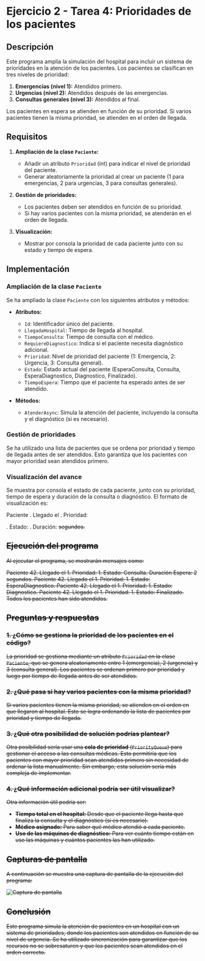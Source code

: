 # Ejercicio 2 - Tarea 4: Prioridades de los pacientes

## Descripción
Este programa amplía la simulación del hospital para incluir un sistema de prioridades en la atención de los pacientes. Los pacientes se clasifican en tres niveles de prioridad:
1. **Emergencias (nivel 1):** Atendidos primero.
2. **Urgencias (nivel 2):** Atendidos después de las emergencias.
3. **Consultas generales (nivel 3):** Atendidos al final.

Los pacientes en espera se atienden en función de su prioridad. Si varios pacientes tienen la misma prioridad, se atienden en el orden de llegada.

## Requisitos
1. **Ampliación de la clase `Paciente`:**
   - Añadir un atributo `Prioridad` (int) para indicar el nivel de prioridad del paciente.
   - Generar aleatoriamente la prioridad al crear un paciente (1 para emergencias, 2 para urgencias, 3 para consultas generales).

2. **Gestión de prioridades:**
   - Los pacientes deben ser atendidos en función de su prioridad.
   - Si hay varios pacientes con la misma prioridad, se atenderán en el orden de llegada.

3. **Visualización:**
   - Mostrar por consola la prioridad de cada paciente junto con su estado y tiempo de espera.

## Implementación

### Ampliación de la clase `Paciente`
Se ha ampliado la clase `Paciente` con los siguientes atributos y métodos:
- **Atributos:**
  - `Id`: Identificador único del paciente.
  - `LlegadaHospital`: Tiempo de llegada al hospital.
  - `TiempoConsulta`: Tiempo de consulta con el médico.
  - `RequiereDiagnostico`: Indica si el paciente necesita diagnóstico adicional.
  - `Prioridad`: Nivel de prioridad del paciente (1: Emergencia, 2: Urgencia, 3: Consulta general).
  - `Estado`: Estado actual del paciente (EsperaConsulta, Consulta, EsperaDiagnostico, Diagnostico, Finalizado).
  - `TiempoEspera`: Tiempo que el paciente ha esperado antes de ser atendido.

- **Métodos:**
  - `AtenderAsync`: Simula la atención del paciente, incluyendo la consulta y el diagnóstico (si es necesario).

### Gestión de prioridades
Se ha utilizado una lista de pacientes que se ordena por prioridad y tiempo de llegada antes de ser atendidos. Esto garantiza que los pacientes con mayor prioridad sean atendidos primero.

### Visualización del avance
Se muestra por consola el estado de cada paciente, junto con su prioridad, tiempo de espera y duración de la consulta o diagnóstico. El formato de visualización es:

Paciente <Id>. Llegado el <N>. Prioridad: <P>. Estado: <estado>. Duración: <S> segundos.


## Ejecución del programa
Al ejecutar el programa, se mostrarán mensajes como:

Paciente 42. Llegado el 1. Prioridad: 1. Estado: Consulta. Duración Espera: 2 segundos.
Paciente 42. Llegado el 1. Prioridad: 1. Estado: EsperaDiagnostico.
Paciente 42. Llegado el 1. Prioridad: 1. Estado: Diagnostico.
Paciente 42. Llegado el 1. Prioridad: 1. Estado: Finalizado.
Todos los pacientes han sido atendidos.


## Preguntas y respuestas

### 1. ¿Cómo se gestiona la prioridad de los pacientes en el código?
La prioridad se gestiona mediante un atributo `Prioridad` en la clase `Paciente`, que se genera aleatoriamente entre 1 (emergencia), 2 (urgencia) y 3 (consulta general). Los pacientes se ordenan primero por prioridad y luego por tiempo de llegada antes de ser atendidos.

### 2. ¿Qué pasa si hay varios pacientes con la misma prioridad?
Si varios pacientes tienen la misma prioridad, se atienden en el orden en que llegaron al hospital. Esto se logra ordenando la lista de pacientes por prioridad y tiempo de llegada.

### 3. ¿Qué otra posibilidad de solución podrías plantear?
Otra posibilidad sería usar una **cola de prioridad** (`PriorityQueue`) para gestionar el acceso a las consultas médicas. Esto permitiría que los pacientes con mayor prioridad sean atendidos primero sin necesidad de ordenar la lista manualmente. Sin embargo, esta solución sería más compleja de implementar.

### 4. ¿Qué información adicional podría ser útil visualizar?
Otra información útil podría ser:
- **Tiempo total en el hospital:** Desde que el paciente llega hasta que finaliza la consulta y el diagnóstico (si es necesario).
- **Médico asignado:** Para saber qué médico atendió a cada paciente.
- **Uso de las máquinas de diagnóstico:** Para ver cuánto tiempo están en uso las máquinas y cuántos pacientes las han utilizado.

## Capturas de pantalla
A continuación se muestra una captura de pantalla de la ejecución del programa:

![Captura de pantalla](https://github.com/user-attachments/assets/3070b4ab-a749-4e15-87fd-9e1d1ef2b71f)

## Conclusión
Este programa simula la atención de pacientes en un hospital con un sistema de prioridades, donde los pacientes son atendidos en función de su nivel de urgencia. Se ha utilizado sincronización para garantizar que los recursos no se sobresaturen y que los pacientes sean atendidos en el orden correcto.